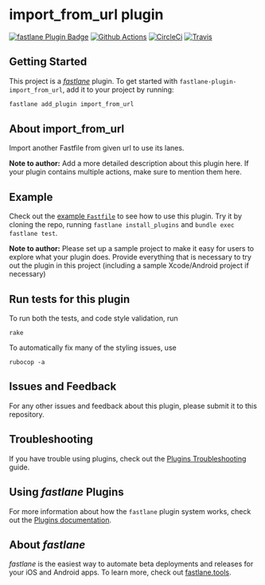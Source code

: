 # import_from_url plugin

[![fastlane Plugin Badge](https://rawcdn.githack.com/fastlane/fastlane/master/fastlane/assets/plugin-badge.svg)](https://rubygems.org/gems/fastlane-plugin-import_from_url)
[![Github Actions](https://github.com/dorukkangal/fastlane-plugin-import_from_url/workflows/build/badge.svg)](https://github.com/dorukkangal/fastlane-plugin-import_from_url/actions)
[![CircleCi](https://circleci.com/gh/circleci/circleci-docs.svg?style=shield)](https://app.circleci.com/pipelines/github/dorukkangal/fastlane-plugin-import_from_url/)
[![Travis](https://travis-ci.com/dorukkangal/fastlane-plugin-import_from_url.svg?branch=master)](https://travis-ci.com/dorukkangal/fastlane-plugin-import_from_url)

## Getting Started

This project is a [_fastlane_](https://github.com/fastlane/fastlane) plugin. To get started with `fastlane-plugin-import_from_url`, add it to your project by running:

```bash
fastlane add_plugin import_from_url
```

## About import_from_url

Import another Fastfile from given url to use its lanes.

**Note to author:** Add a more detailed description about this plugin here. If your plugin contains multiple actions, make sure to mention them here.

## Example

Check out the [example `Fastfile`](fastlane/Fastfile) to see how to use this plugin. Try it by cloning the repo, running `fastlane install_plugins` and `bundle exec fastlane test`.

**Note to author:** Please set up a sample project to make it easy for users to explore what your plugin does. Provide everything that is necessary to try out the plugin in this project (including a sample Xcode/Android project if necessary)

## Run tests for this plugin

To run both the tests, and code style validation, run

```
rake
```

To automatically fix many of the styling issues, use
```
rubocop -a
```

## Issues and Feedback

For any other issues and feedback about this plugin, please submit it to this repository.

## Troubleshooting

If you have trouble using plugins, check out the [Plugins Troubleshooting](https://docs.fastlane.tools/plugins/plugins-troubleshooting/) guide.

## Using _fastlane_ Plugins

For more information about how the `fastlane` plugin system works, check out the [Plugins documentation](https://docs.fastlane.tools/plugins/create-plugin/).

## About _fastlane_

_fastlane_ is the easiest way to automate beta deployments and releases for your iOS and Android apps. To learn more, check out [fastlane.tools](https://fastlane.tools).
